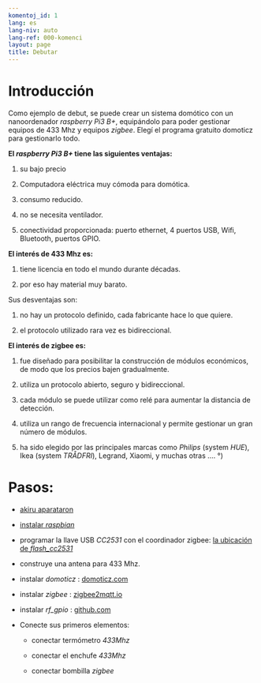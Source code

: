 ```yaml
---
komentoj_id: 1
lang: es
lang-niv: auto
lang-ref: 000-komenci
layout: page
title: Debutar
---
```


# Introducción
Como ejemplo de debut, se puede crear un sistema domótico con un nanoordenador _raspberry Pi3 B+_, equipándolo para poder gestionar equipos de 433 Mhz y equipos _zigbee_. Elegí el programa gratuito domoticz para gestionarlo todo.

**El _raspberry Pi3 B+_ tiene las siguientes ventajas:**

 1. su bajo precio


 2. Computadora eléctrica muy cómoda para domótica.


 3. consumo reducido.


 4. no se necesita ventilador.


 5. conectividad proporcionada: puerto ethernet, 4 puertos USB, Wifi, Bluetooth, puertos GPIO.




**El interés de 433 Mhz es:**

 1. tiene licencia en todo el mundo durante décadas.


 2. por eso hay material muy barato.



 
Sus desventajas son:

 1. no hay un protocolo definido, cada fabricante hace lo que quiere.


 2. el protocolo utilizado rara vez es bidireccional.




**El interés de zigbee es:**

 1. fue diseñado para posibilitar la construcción de módulos económicos, de modo que los precios bajen gradualmente.


 1. utiliza un protocolo abierto, seguro y bidireccional.


 1. cada módulo se puede utilizar como relé para aumentar la distancia de detección.


 1. utiliza un rango de frecuencia internacional y permite gestionar un gran número de módulos.


 1. ha sido elegido por las principales marcas como _Philips_ (system _HUE_), Ikea (system _TRÅDFRI_), Legrand, Xiaomi, y muchas otras .... °)




# Pasos:

* [akiru aparataron](_posts/2020-08-31-aparataro.md)


* [instalar _raspbian_](_posts/2020-12-22-instali_raspbian.md)


* programar la llave USB _CC2531_  con el coordinador zigbee: [ la ubicación de _flash_cc2531_](https://jmichault.github.io/flash_cc2531-dok/)


* construye una antena para 433 Mhz.


* instalar _domoticz_ : [domoticz.com](https://www.domoticz.com/wiki/Raspberry_Pi)
  


* instalar _zigbee_ : [zigbee2mqtt.io](https://www.zigbee2mqtt.io/getting_started/running_zigbee2mqtt.html)


* instalar _rf_gpio_ : [github.com](https://github.com/jmichault/rf_gpio/blob/master/LeguMin.md)
  


* Conecte sus primeros elementos:  


  * conectar termómetro _433Mhz_


  * conectar el enchufe _433Mhz_


  * conectar bombilla _zigbee_



